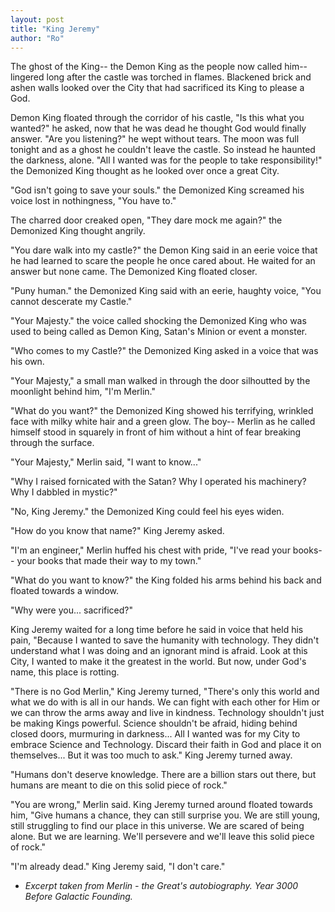 ```yaml
---
layout: post
title: "King Jeremy"
author: "Ro"
---
```


<!--
Prompt: 
sacrifice, city, ghost
-->

The ghost of the King-- the Demon King as the people now called him-- lingered long after the castle was torched in flames. Blackened brick and ashen walls looked over the City that had sacrificed its King to please a God. 

Demon King floated through the corridor of his castle, "Is this what you wanted?" he asked, now that he was dead he thought God would finally answer. "Are you listening?" he wept without tears. The moon was full tonight and as a ghost he couldn't leave the castle. So instead he haunted the darkness, alone. "All I wanted was for the people to take responsibility!" the Demonized King thought as he looked over once a great City.

"God isn't going to save your souls." the Demonized King screamed his voice lost in nothingness, "You have to."

The charred door creaked open, "They dare mock me again?" the Demonized King thought angrily.

"You dare walk into my castle?" the Demon King said in an eerie voice that he had learned to scare the people he once cared about. He waited for an answer but none came. The Demonized King floated closer.

"Puny human." the Demonized King said with an eerie, haughty voice, "You cannot descerate my Castle."

"Your Majesty." the voice called shocking the Demonized King who was used to being called as Demon King, Satan's Minion or event a monster.

"Who comes to my Castle?" the Demonized King asked in a voice that was his own.

"Your Majesty," a small man walked in through the door silhoutted by the moonlight behind him, "I'm Merlin."

"What do you want?" the Demonized King showed his terrifying, wrinkled face with milky white hair and a green glow. The boy-- Merlin as he called himself stood in squarely in front of him without a hint of fear breaking through the surface.

"Your Majesty," Merlin said, "I want to know..."

"Why I raised fornicated with the Satan? Why I operated his machinery? Why I dabbled in mystic?"

"No, King Jeremy." the Demonized King could feel his eyes widen.

"How do you know that name?" King Jeremy asked.

"I'm an engineer," Merlin huffed his chest with pride, "I've read your books-- your books that made their way to my town."

"What do you want to know?" the King folded his arms behind his back and floated towards a window.

"Why were you... sacrificed?"

King Jeremy waited for a long time before he said in voice that held his pain, "Because I wanted to save the humanity with technology. They didn't understand what I was doing and an ignorant mind is afraid. Look at this City, I wanted to make it the greatest in the world. But now, under God's name, this place is rotting.

"There is no God Merlin," King Jeremy turned, "There's only this world and what we do with is all in our hands. We can fight with each other for Him or we can throw the arms away and live in kindness. Technology shouldn't just be making Kings powerful. Science shouldn't be afraid, hiding behind closed doors, murmuring in darkness... All I wanted was for my City to embrace Science and Technology. Discard their faith in God and place it on themselves... But it was too much to ask." King Jeremy turned away.

"Humans don't deserve knowledge. There are a billion stars out there, but humans are meant to die on this solid piece of rock."

"You are wrong," Merlin said. King Jeremy turned around floated towards him, "Give humans a chance, they can still surprise you. We are still young, still struggling to find our place in this universe. We are scared of being alone. But we are learning. We'll persevere and we'll leave this solid piece of rock."

"I'm already dead." King Jeremy said, "I don't care."

- *Excerpt taken from Merlin - the Great's autobiography. Year 3000 Before Galactic Founding.* 
